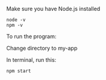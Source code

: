 Make sure you have Node.js installed

```
node -v
npm -v
```


To run the program:

Change directory to my-app

In terminal, run this:

`npm start`
